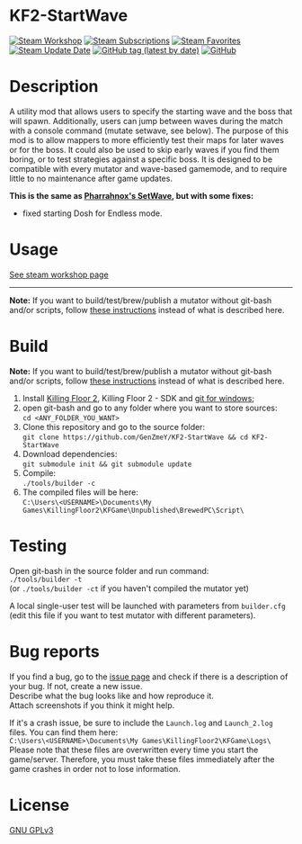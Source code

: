 # KF2-StartWave

[![Steam Workshop](https://img.shields.io/static/v1?message=workshop&logo=steam&labelColor=gray&color=blue&logoColor=white&label=steam%20)](https://steamcommunity.com/sharedfiles/filedetails/?id=2521731447)
[![Steam Subscriptions](https://img.shields.io/steam/subscriptions/2521731447)](https://steamcommunity.com/sharedfiles/filedetails/?id=2521731447)
[![Steam Favorites](https://img.shields.io/steam/favorites/2521731447)](https://steamcommunity.com/sharedfiles/filedetails/?id=2521731447)
[![Steam Update Date](https://img.shields.io/steam/update-date/2521731447)](https://steamcommunity.com/sharedfiles/filedetails/?id=2521731447)
[![GitHub tag (latest by date)](https://img.shields.io/github/v/tag/GenZmeY/KF2-StartWave)](https://github.com/GenZmeY/KF2-StartWave/tags)
[![GitHub](https://img.shields.io/github/license/GenZmeY/KF2-StartWave)](LICENSE)

# Description
A utility mod that allows users to specify the starting wave and the boss that will spawn. Additionally, users can jump between waves during the match with a console command (mutate setwave, see below).
The purpose of this mod is to allow mappers to more efficiently test their maps for later waves or for the boss. It could also be used to skip early waves if you find them boring, or to test strategies against a specific boss.
It is designed to be compatible with every mutator and wave-based gamemode, and to require little to no maintenance after game updates.

**This is the same as [Pharrahnox's SetWave](https://steamcommunity.com/sharedfiles/filedetails/?id=1417081496), but with some fixes:**
- fixed starting Dosh for Endless mode.

# Usage
[See steam workshop page](https://steamcommunity.com/sharedfiles/filedetails/?id=2521731447)

***

**Note:** If you want to build/test/brew/publish a mutator without git-bash and/or scripts, follow [these instructions](https://tripwireinteractive.atlassian.net/wiki/spaces/KF2SW/pages/26247172/KF2+Code+Modding+How-to) instead of what is described here.

# Build
**Note:** If you want to build/test/brew/publish a mutator without git-bash and/or scripts, follow [these instructions](https://tripwireinteractive.atlassian.net/wiki/spaces/KF2SW/pages/26247172/KF2+Code+Modding+How-to) instead of what is described here.
1. Install [Killing Floor 2](https://store.steampowered.com/app/232090/Killing_Floor_2/), Killing Floor 2 - SDK and [git for windows](https://git-scm.com/download/win);
2. open git-bash and go to any folder where you want to store sources:  
`cd <ANY_FOLDER_YOU_WANT>`  
3. Clone this repository and go to the source folder:  
`git clone https://github.com/GenZmeY/KF2-StartWave && cd KF2-StartWave`
4. Download dependencies:  
`git submodule init && git submodule update`  
5. Compile:  
`./tools/builder -c`  
5. The compiled files will be here:  
`C:\Users\<USERNAME>\Documents\My Games\KillingFloor2\KFGame\Unpublished\BrewedPC\Script\`

# Testing
Open git-bash in the source folder and run command:  
`./tools/builder -t`  
(or `./tools/builder -ct` if you haven't compiled the mutator yet)  

A local single-user test will be launched with parameters from `builder.cfg` (edit this file if you want to test mutator with different parameters).

# Bug reports
If you find a bug, go to the [issue page](https://github.com/GenZmeY/KF2-StartWave/issues) and check if there is a description of your bug. If not, create a new issue.  
Describe what the bug looks like and how reproduce it.  
Attach screenshots if you think it might help.

If it's a crash issue, be sure to include the `Launch.log` and `Launch_2.log` files. You can find them here:  
`C:\Users\<USERNAME>\Documents\My Games\KillingFloor2\KFGame\Logs\`  
Please note that these files are overwritten every time you start the game/server. Therefore, you must take these files immediately after the game crashes in order not to lose information.

# License
[GNU GPLv3](LICENSE)
